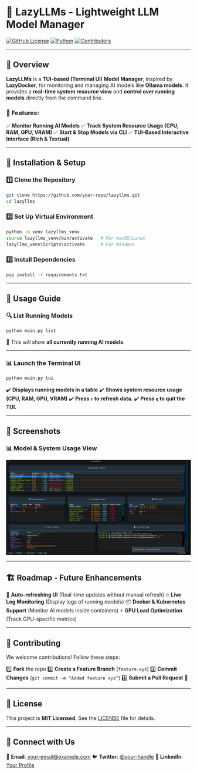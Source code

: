 # 🦾 LazyLLMs - Lightweight LLM Model Manager

[![GitHub License](https://img.shields.io/github/license/your-repo/lazyllms)](LICENSE)
[![Python](https://img.shields.io/badge/python-3.8%2B-blue.svg)](https://www.python.org/)
[![Contributors](https://img.shields.io/github/contributors/your-repo/lazyllms)](https://github.com/your-repo/lazyllms/graphs/contributors)

---

## 🚀 Overview

**LazyLLMs** is a **TUI-based (Terminal UI) Model Manager**, inspired by **LazyDocker**, for monitoring and managing AI models like **Ollama models**. It provides a **real-time system resource view** and **control over running models** directly from the command line.

### 🔹 Features:
✅ **Monitor Running AI Models**
✅ **Track System Resource Usage (CPU, RAM, GPU, VRAM)**
✅ **Start & Stop Models via CLI**
✅ **TUI-Based Interactive Interface (Rich & Textual)**

---

## 📌 Installation & Setup

### **1️⃣ Clone the Repository**
```bash
git clone https://github.com/your-repo/lazyllms.git
cd lazyllms
```

### **2️⃣ Set Up Virtual Environment**
```bash
python -m venv lazyllms_venv
source lazyllms_venv/bin/activate   # For macOS/Linux
lazyllms_venv\Scripts\activate      # For Windows
```

### **3️⃣ Install Dependencies**
```bash
pip install -r requirements.txt
```

---

## 🚀 Usage Guide

### 🔍 **List Running Models**
```bash
python main.py list
```
🔹 This will show **all currently running AI models**.

---

### 📊 **Launch the Terminal UI**
```bash
python main.py tui
```
✔️ **Displays running models in a table**
✔️ **Shows system resource usage (CPU, RAM, GPU, VRAM)**
✔️ **Press `r` to refresh data.**
✔️ **Press `q` to quit the TUI.**

---

## 📌 Screenshots

### **📊 Model & System Usage View**
![LazyLLMs UI](https://raw.githubusercontent.com/iscloudready/lazyllms/refs/heads/main/Images/home.png)

---

## 🏗️ Roadmap - Future Enhancements

🚀 **Auto-refreshing UI** (Real-time updates without manual refresh)
🔥 **Live Log Monitoring** (Display logs of running models)
📦 **Docker & Kubernetes Support** (Monitor AI models inside containers)
⚡ **GPU Load Optimization** (Track GPU-specific metrics)

---

## 🤝 Contributing

We welcome contributions! Follow these steps:

1️⃣ **Fork** the repo
2️⃣ **Create a Feature Branch** (`feature-xyz`)
3️⃣ **Commit Changes** (`git commit -m "Added feature xyz"`)
4️⃣ **Submit a Pull Request** 🚀

---

## 📝 License

This project is **MIT Licensed**. See the [LICENSE](LICENSE) file for details.

---

## 💌 Connect with Us

📧 **Email**: your-email@example.com
🐦 **Twitter**: [@your-handle](https://twitter.com/)
🌟 **LinkedIn**: [Your Profile](https://linkedin.com/in/)

